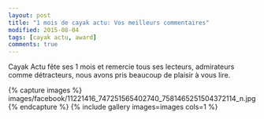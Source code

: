 ```yaml
---
layout: post
title: "1 mois de cayak actu: Vos meilleurs commentaires"
modified: 2015-08-04
tags: [cayak actu, award]
comments: true
---
```


Cayak Actu fête ses 1 mois et remercie tous ses lecteurs, admirateurs comme détracteurs, nous avons pris beaucoup de plaisir à vous lire.

{% capture images %}
images/facebook/11221416_747251565402740_7581465251504372114_n.jpg
{% endcapture %}
{% include gallery images=images cols=1 %}
